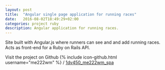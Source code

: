 ```yaml
---
layout: post
title:  "Angular single page application for running races"
date:   2016-08-02T18:49:29+02:00
categories: project ruby
description: Angular application for running races.
---
```

Site built with Angular.js where runners can see and and add running races. Acts as front-end for a Ruby on Rails API.



Visit the project on Github
{% include icon-github.html username="me222wm" %} /
[1dv450_me222wm_spa](https://github.com/me222wm/1dv450_me222wm_spa)
